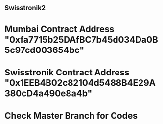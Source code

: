 ## Swisstronik2
# Mumbai Contract Address "0xfa7715b25DAfBC7b45d034Da0B5c97cd003654bc"
# Swisstronik Contract Address "0x1EEB4B02c82104d5488B4E29A380cD4a490e8a4b"

# Check Master Branch for Codes
